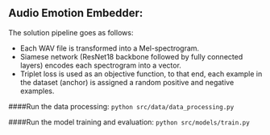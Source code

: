 ## Audio Emotion Embedder: 
The solution pipeline goes as follows:
* Each WAV file is transformed into a Mel-spectrogram.
* Siamese network (ResNet18 backbone followed by fully connected layers) encodes each spectrogram into a vector.
* Triplet loss is used as an objective function, to that end, each example in the dataset (anchor) is assigned a random positive and negative examples.

####Run the data processing:
`python src/data/data_processing.py `

####Run the model training and evaluation:
`python src/models/train.py `